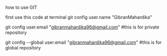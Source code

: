 how to use GIT

first use this code at terminal
git config user.name "GibranMahardika"

git config user.email "gibranmahardika96@gmail.com" #this is for private repository

git config --global user.email "gibranmahardika96@gmail.com" #this is for global repository